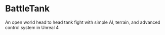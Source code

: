 # BattleTank
An open world head to head tank fight with simple AI, terrain, and advanced control system in Unreal 4
